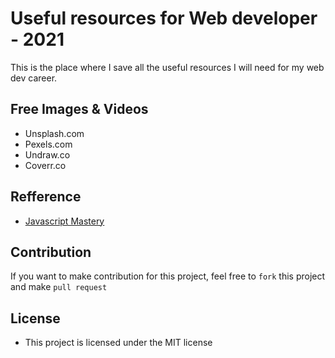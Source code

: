 # Useful resources for Web developer -  2021
This is the place where I save all the useful resources I will need for my web dev career.


## Free Images & Videos
- Unsplash.com
- Pexels.com
- Undraw.co
- Coverr.co




## Refference
- [Javascript Mastery](https://www.youtube.com/watch?v=9CEW3Tmx2tg)

## Contribution
If you want to make contribution for this project, feel free to `fork` this project and make `pull request`

## License

- This project is licensed under the MIT license

